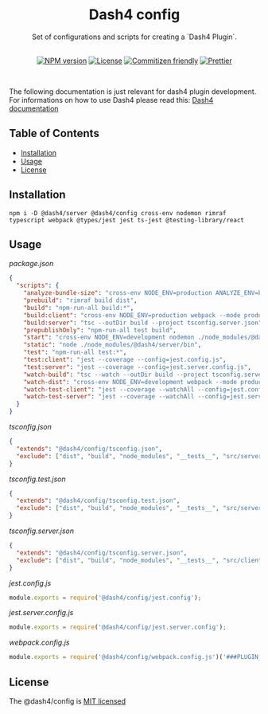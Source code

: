
<div align="center">
<h1>Dash4 config</h1>
Set of configurations and scripts for creating a `Dash4 Plugin`.
<br />
<br />

[![NPM version](https://badge.fury.io/js/%40dash4%2Fconfig.svg)](https://www.npmjs.com/package/@dash4/client)
[![License](https://img.shields.io/badge/license-MIT-green.svg)](http://opensource.org/licenses/MIT) [![Commitizen friendly](https://img.shields.io/badge/commitizen-friendly-brightgreen.svg)](http://commitizen.github.io/cz-cli/) [![Prettier](https://img.shields.io/badge/Code%20Style-Prettier-green.svg)](https://github.com/prettier/prettier)

<br />
</div>

The following documentation is just relevant for dash4 plugin development. For informations on how to use Dash4 please read this: [Dash4 documentation](https://github.com/smollweide/dash4/blob/master/README.md)

## Table of Contents

* [Installation](#installation)
* [Usage](#usage)
* [License](#license)

## <a name="installation">Installation</a>

```shell
npm i -D @dash4/server @dash4/config cross-env nodemon rimraf typescript webpack @types/jest jest ts-jest @testing-library/react
```

## <a name="usage">Usage</a>

*package.json*

```json
{
  "scripts": {
    "analyze-bundle-size": "cross-env NODE_ENV=production ANALYZE_ENV=bundle webpack --mode production",
    "prebuild": "rimraf build dist",
    "build": "npm-run-all build:*",
    "build:client": "cross-env NODE_ENV=production webpack --mode production",
    "build:server": "tsc --outDir build --project tsconfig.server.json",
    "prepublishOnly": "npm-run-all test build",
    "start": "cross-env NODE_ENV=development nodemon ./node_modules/@dash4/server/bin --watch ./build --watch ./dash4.config.js",
    "static": "node ./node_modules/@dash4/server/bin",
    "test": "npm-run-all test:*",
    "test:client": "jest --coverage --config=jest.config.js",
    "test:server": "jest --coverage --config=jest.server.config.js",
    "watch-build": "tsc --watch --outDir build --project tsconfig.server.json",
    "watch-dist": "cross-env NODE_ENV=development webpack --mode production --watch",
    "watch-test-client": "jest --coverage --watchAll --config=jest.config.js",
    "watch-test-server": "jest --coverage --watchAll --config=jest.server.config.js"
  }
}
```

*tsconfig.json*

```json
{
  "extends": "@dash4/config/tsconfig.json",
  "exclude": ["dist", "build", "node_modules", "__tests__", "src/server"]
}
```

*tsconfig.test.json*

```json
{
  "extends": "@dash4/config/tsconfig.test.json",
  "exclude": ["dist", "build", "node_modules", "__tests__", "src/server"]
}
```

*tsconfig.server.json*

```json
{
  "extends": "@dash4/config/tsconfig.server.json",
  "exclude": ["dist", "build", "node_modules", "__tests__", "src/client"]
}
```

*jest.config.js*

```js
module.exports = require('@dash4/config/jest.config');
```

*jest.server.config.js*

```js
module.exports = require('@dash4/config/jest.server.config');
```

*webpack.config.js*

```js
module.exports = require('@dash4/config/webpack.config.js')('###PLUGIN_NAME###');
```

## <a name="license">License</a>

The @dash4/config is [MIT licensed](./LICENSE)
